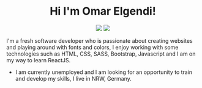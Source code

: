 
<h1 align ="center"> Hi I'm Omar Elgendi!</h1>
<p align="center">
      <a href="https://twitter.com/3omar5ald"><img src="https://img.shields.io/badge/twitter-%231FA1F1?style=flat&logo=twitter&logoColor=white"/></a>
      <a href="https://instagram.com/omarelgende"><img src="https://img.shields.io/badge/instagram-%23E4415F?style=flat&logo=instagram&logoColor=White"/></a>
</p>


I'm a fresh software developer who is passionate about creating websites and playing around with fonts and colors, I enjoy working with some technologies such as HTML, CSS, SASS, Bootstrap, Javascript and I am on my way to learn ReactJS.

- I am currently unemployed and I am looking for an opportunity to train and develop my skills, I live in NRW, Germany.
